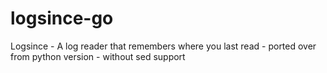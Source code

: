 # logsince-go
Logsince - A log reader that remembers where you last read - ported over from python version - without sed support
